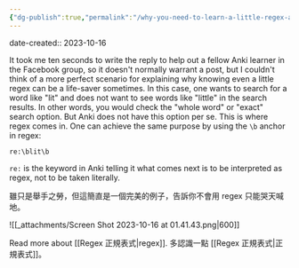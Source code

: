 ```yaml
---
{"dg-publish":true,"permalink":"/why-you-need-to-learn-a-little-regex-an-anki-example/","noteIcon":"2"}
---
```


date-created:: 2023-10-16

It took me ten seconds to write the reply to help out a fellow Anki learner in the Facebook group, so it doesn't normally warrant a post, but I couldn't think of a more perfect scenario for explaining why knowing even a little regex can be a life-saver sometimes. In this case, one wants to search for a word like "lit" and does not want to see words like "little" in the search results. In other words, you would check the "whole word" or "exact" search option. But Anki does not have this option per se. This is where regex comes in. One can achieve the same purpose by using the `\b` anchor in regex:

`re:\blit\b`

`re:` is the keyword in Anki telling it what comes next is to be interpreted as regex, not to be taken literally.

雖只是舉手之勞，但這簡直是一個完美的例子，告訴你不會用 regex 只能哭天喊地。

![[_attachments/Screen Shot 2023-10-16 at 01.41.43.png\|600]]

Read more about [[Regex 正規表式\|regex]]. 多認識一點 [[Regex 正規表式\|正規表式]]。